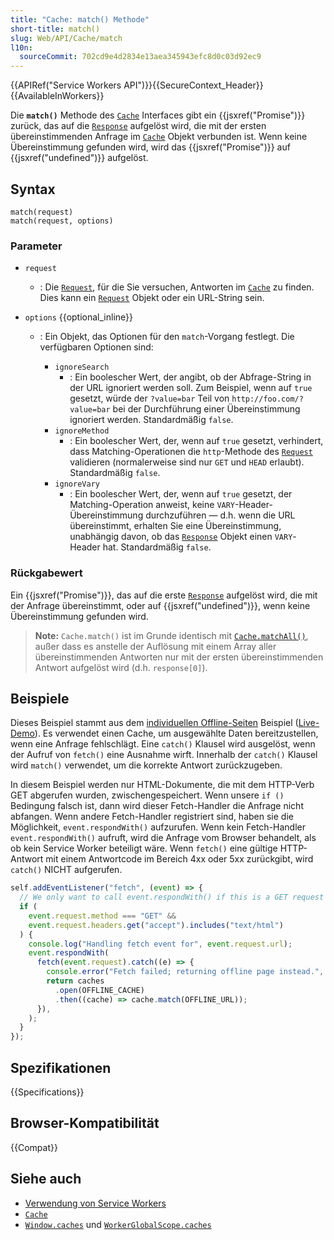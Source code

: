 ```yaml
---
title: "Cache: match() Methode"
short-title: match()
slug: Web/API/Cache/match
l10n:
  sourceCommit: 702cd9e4d2834e13aea345943efc8d0c03d92ec9
---
```


{{APIRef("Service Workers API")}}{{SecureContext_Header}}{{AvailableInWorkers}}

Die **`match()`** Methode des [`Cache`](/de/docs/Web/API/Cache) Interfaces gibt ein {{jsxref("Promise")}} zurück, das auf die [`Response`](/de/docs/Web/API/Response) aufgelöst wird, die mit der ersten übereinstimmenden Anfrage im [`Cache`](/de/docs/Web/API/Cache) Objekt verbunden ist. Wenn keine Übereinstimmung gefunden wird, wird das {{jsxref("Promise")}} auf {{jsxref("undefined")}} aufgelöst.

## Syntax

```js-nolint
match(request)
match(request, options)
```

### Parameter

- `request`
  - : Die [`Request`](/de/docs/Web/API/Request), für die Sie versuchen, Antworten im [`Cache`](/de/docs/Web/API/Cache) zu finden. Dies kann ein [`Request`](/de/docs/Web/API/Request) Objekt oder ein URL-String sein.
- `options` {{optional_inline}}

  - : Ein Objekt, das Optionen für den `match`-Vorgang festlegt. Die verfügbaren Optionen sind:

    - `ignoreSearch`
      - : Ein boolescher Wert, der angibt, ob der Abfrage-String in der URL ignoriert werden soll. Zum Beispiel, wenn auf `true` gesetzt, würde der `?value=bar` Teil von `http://foo.com/?value=bar` bei der Durchführung einer Übereinstimmung ignoriert werden. Standardmäßig `false`.
    - `ignoreMethod`
      - : Ein boolescher Wert, der, wenn auf `true` gesetzt, verhindert, dass Matching-Operationen die `http`-Methode des [`Request`](/de/docs/Web/API/Request) validieren (normalerweise sind nur `GET` und `HEAD` erlaubt). Standardmäßig `false`.
    - `ignoreVary`
      - : Ein boolescher Wert, der, wenn auf `true` gesetzt, der Matching-Operation anweist, keine `VARY`-Header-Übereinstimmung durchzuführen — d.h. wenn die URL übereinstimmt, erhalten Sie eine Übereinstimmung, unabhängig davon, ob das [`Response`](/de/docs/Web/API/Response) Objekt einen `VARY`-Header hat. Standardmäßig `false`.

### Rückgabewert

Ein {{jsxref("Promise")}}, das auf die erste [`Response`](/de/docs/Web/API/Response) aufgelöst wird, die mit der Anfrage übereinstimmt, oder auf {{jsxref("undefined")}}, wenn keine Übereinstimmung gefunden wird.

> **Note:** `Cache.match()` ist im Grunde identisch mit [`Cache.matchAll()`](/de/docs/Web/API/Cache/matchAll), außer dass es anstelle der Auflösung mit einem Array aller übereinstimmenden Antworten nur mit der ersten übereinstimmenden Antwort aufgelöst wird (d.h. `response[0]`).

## Beispiele

Dieses Beispiel stammt aus dem [individuellen Offline-Seiten](https://github.com/GoogleChrome/samples/blob/gh-pages/service-worker/custom-offline-page/service-worker.js) Beispiel ([Live-Demo](https://googlechrome.github.io/samples/service-worker/custom-offline-page/index.html)). Es verwendet einen Cache, um ausgewählte Daten bereitzustellen, wenn eine Anfrage fehlschlägt. Eine `catch()` Klausel wird ausgelöst, wenn der Aufruf von `fetch()` eine Ausnahme wirft. Innerhalb der `catch()` Klausel wird `match()` verwendet, um die korrekte Antwort zurückzugeben.

In diesem Beispiel werden nur HTML-Dokumente, die mit dem HTTP-Verb GET abgerufen wurden, zwischengespeichert. Wenn unsere `if ()` Bedingung falsch ist, dann wird dieser Fetch-Handler die Anfrage nicht abfangen. Wenn andere Fetch-Handler registriert sind, haben sie die Möglichkeit, `event.respondWith()` aufzurufen. Wenn kein Fetch-Handler `event.respondWith()` aufruft, wird die Anfrage vom Browser behandelt, als ob kein Service Worker beteiligt wäre. Wenn `fetch()` eine gültige HTTP-Antwort mit einem Antwortcode im Bereich 4xx oder 5xx zurückgibt, wird `catch()` NICHT aufgerufen.

```js
self.addEventListener("fetch", (event) => {
  // We only want to call event.respondWith() if this is a GET request for an HTML document.
  if (
    event.request.method === "GET" &&
    event.request.headers.get("accept").includes("text/html")
  ) {
    console.log("Handling fetch event for", event.request.url);
    event.respondWith(
      fetch(event.request).catch((e) => {
        console.error("Fetch failed; returning offline page instead.", e);
        return caches
          .open(OFFLINE_CACHE)
          .then((cache) => cache.match(OFFLINE_URL));
      }),
    );
  }
});
```

## Spezifikationen

{{Specifications}}

## Browser-Kompatibilität

{{Compat}}

## Siehe auch

- [Verwendung von Service Workers](/de/docs/Web/API/Service_Worker_API/Using_Service_Workers)
- [`Cache`](/de/docs/Web/API/Cache)
- [`Window.caches`](/de/docs/Web/API/Window/caches) und [`WorkerGlobalScope.caches`](/de/docs/Web/API/WorkerGlobalScope/caches)
